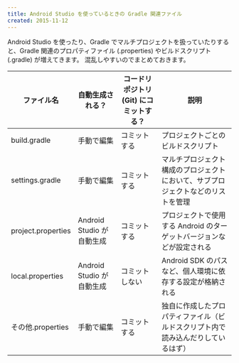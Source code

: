 ```yaml
---
title: Android Studio を使っているときの Gradle 関連ファイル
created: 2015-11-12
---
```


Android Studio を使ったり、Gradle でマルチプロジェクトを扱っていたりすると、Gradle 関連のプロパティファイル (.properties) やビルドスクリプト (.gradle) が増えてきます。
混乱しやすいのでまとめておきます。

| ファイル名 | 自動生成される？ | コードリポジトリ (Git) にコミットする？ | 説明 |
| ---- | ---- | ---- | ---- |
| build.gradle | 手動で編集 | コミットする | プロジェクトごとのビルドスクリプト |
| settings.gradle | 手動で編集 | コミットする | マルチプロジェクト構成のプロジェクトにおいて、サブプロジェクトなどのリストを管理 |
| project.properties | Android Studio が自動生成 | コミットする | プロジェクトで使用する Android のターゲットバージョンなどが設定される |
| local.properties | Android Studio が自動生成 | コミットしない | Android SDK のパスなど、個人環境に依存する設定が格納される |
| その他.properties | 手動で編集 | コミットする | 独自に作成したプロパティファイル（ビルドスクリプト内で読み込んだりしているはず） |

